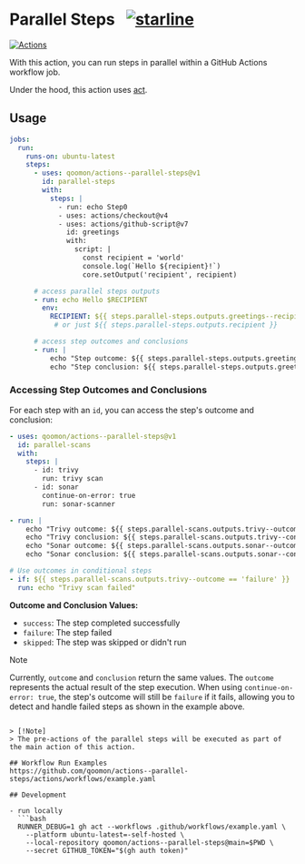 # Parallel Steps &nbsp; [![starline](https://starlines.qoo.monster/assets/qoomon/actions--parallel-steps)](https://github.com/qoomon/starline)
[![Actions](https://img.shields.io/badge/qoomon-GitHub%20Actions-blue)](https://github.com/qoomon/actions)

With this action, you can run steps in parallel within a GitHub Actions workflow job. 

Under the hood, this action uses [act](https://github.com/nektos/act).

## Usage

```yaml
jobs:
  run:
    runs-on: ubuntu-latest
    steps:
      - uses: qoomon/actions--parallel-steps@v1
        id: parallel-steps
        with:
          steps: |
            - run: echo Step0
            - uses: actions/checkout@v4
            - uses: actions/github-script@v7
              id: greetings
              with:
                script: |
                  const recipient = 'world'
                  console.log(`Hello ${recipient}!`)
                  core.setOutput('recipient', recipient)

      # access parallel steps outputs            
      - run: echo Hello $RECIPIENT
        env:
          RECIPIENT: ${{ steps.parallel-steps.outputs.greetings--recipient }}
           # or just ${{ steps.parallel-steps.outputs.recipient }}

      # access step outcomes and conclusions
      - run: |
          echo "Step outcome: ${{ steps.parallel-steps.outputs.greetings--outcome }}"
          echo "Step conclusion: ${{ steps.parallel-steps.outputs.greetings--conclusion }}"
```

### Accessing Step Outcomes and Conclusions

For each step with an `id`, you can access the step's outcome and conclusion:

```yaml
- uses: qoomon/actions--parallel-steps@v1
  id: parallel-scans
  with:
    steps: |
      - id: trivy
        run: trivy scan
      - id: sonar
        continue-on-error: true
        run: sonar-scanner

- run: |
    echo "Trivy outcome: ${{ steps.parallel-scans.outputs.trivy--outcome }}"
    echo "Trivy conclusion: ${{ steps.parallel-scans.outputs.trivy--conclusion }}"
    echo "Sonar outcome: ${{ steps.parallel-scans.outputs.sonar--outcome }}"
    echo "Sonar conclusion: ${{ steps.parallel-scans.outputs.sonar--conclusion }}"

# Use outcomes in conditional steps
- if: ${{ steps.parallel-scans.outputs.trivy--outcome == 'failure' }}
  run: echo "Trivy scan failed"
```

**Outcome and Conclusion Values:**
- `success`: The step completed successfully
- `failure`: The step failed
- `skipped`: The step was skipped or didn't run

> [!Note]
> Currently, `outcome` and `conclusion` return the same values. The `outcome` represents the actual result of the step execution. When using `continue-on-error: true`, the step's outcome will still be `failure` if it fails, allowing you to detect and handle failed steps as shown in the example above.
```

> [!Note]
> The pre-actions of the parallel steps will be executed as part of the main action of this action.

## Workflow Run Examples
https://github.com/qoomon/actions--parallel-steps/actions/workflows/example.yaml
  
## Development

- run locally
  ```bash
  RUNNER_DEBUG=1 gh act --workflows .github/workflows/example.yaml \
    --platform ubuntu-latest=-self-hosted \
    --local-repository qoomon/actions--parallel-steps@main=$PWD \
    --secret GITHUB_TOKEN="$(gh auth token)"
  ```
